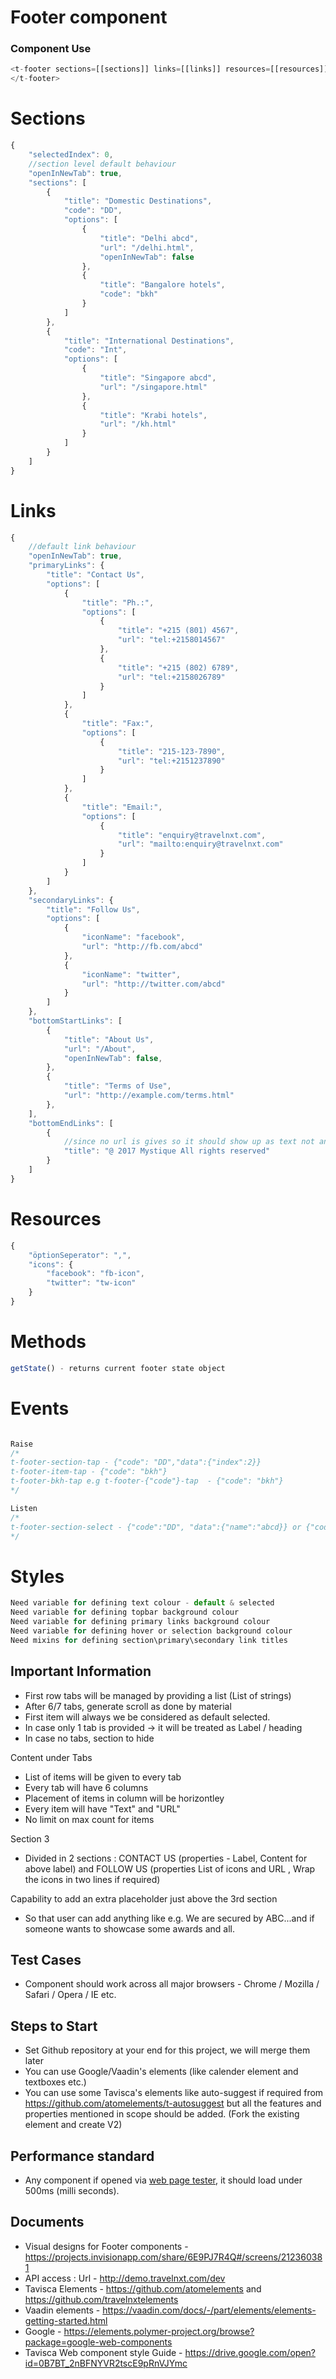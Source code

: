 # Footer component

### Component Use

```javascript
<t-footer sections=[[sections]] links=[[links]] resources=[[resources]]>
</t-footer>

```
# Sections
```javascript
{
    "selectedIndex": 0,
    //section level default behaviour
    "openInNewTab": true,
    "sections": [
        {
            "title": "Domestic Destinations",
            "code": "DD",
            "options": [
                {
                    "title": "Delhi abcd",
                    "url": "/delhi.html",
                    "openInNewTab": false
                },
                {
                    "title": "Bangalore hotels",
                    "code": "bkh"
                }
            ]
        },
        {
            "title": "International Destinations",
            "code": "Int",
            "options": [
                {
                    "title": "Singapore abcd",
                    "url": "/singapore.html"
                },
                {
                    "title": "Krabi hotels",
                    "url": "/kh.html"
                }
            ]
        }
    ]
}
```

# Links
```javascript
{
    //default link behaviour
    "openInNewTab": true,
    "primaryLinks": {
        "title": "Contact Us",
        "options": [
            {
                "title": "Ph.:",
                "options": [
                    {
                        "title": "+215 (801) 4567",
                        "url": "tel:+2158014567"
                    },
                    {
                        "title": "+215 (802) 6789",
                        "url": "tel:+2158026789"
                    }
                ]
            },
            {
                "title": "Fax:",
                "options": [
                    {
                        "title": "215-123-7890",
                        "url": "tel:+2151237890"
                    }
                ]
            },
            {
                "title": "Email:",
                "options": [
                    {
                        "title": "enquiry@travelnxt.com",
                        "url": "mailto:enquiry@travelnxt.com"
                    }
                ]
            }
        ]
    },
    "secondaryLinks": {
        "title": "Follow Us",
        "options": [
            {
                "iconName": "facebook",
                "url": "http://fb.com/abcd"
            },
            {
                "iconName": "twitter",
                "url": "http://twitter.com/abcd"
            }
        ]
    },
    "bottomStartLinks": [
        {
            "title": "About Us",
            "url": "/About",
            "openInNewTab": false,
        },
        {
            "title": "Terms of Use",
            "url": "http://example.com/terms.html"
        },
    ],
    "bottomEndLinks": [
        {
            //since no url is gives so it should show up as text not an anchor
            "title": "@ 2017 Mystique All rights reserved"
        }
    ]
}
```

# Resources
```javascript
{
    "öptionSeperator": ",",
    "icons": {
        "facebook": "fb-icon",
        "twitter": "tw-icon"
    }
}
```

# Methods
```javascript
getState() - returns current footer state object
```

# Events
```javascript

Raise
/*
t-footer-section-tap - {"code": "DD","data":{"index":2}}
t-footer-item-tap - {"code": "bkh"}
t-footer-bkh-tap e.g t-footer-{"code"}-tap  - {"code": "bkh"}
*/

Listen
/*
t-footer-section-select - {"code":"DD", "data":{"name":"abcd}} or {"code":"", "data":{"index":2}}
*/

```


# Styles
```javascript
Need variable for defining text colour - default & selected
Need variable for defining topbar background colour
Need variable for defining primary links background colour
Need variable for defining hover or selection background colour
Need mixins for defining section\primary\secondary link titles

```

## Important Information

- First row tabs will be managed by providing a list (List of strings)
- After 6/7 tabs, generate scroll as done by material
- First item will always we be considered as default selected.
- In case only 1 tab is provided -> it will be treated as Label / heading
- In case no tabs, section to hide

Content under Tabs
- List of items will be given to every tab
- Every tab will have 6 columns
- Placement of items in column will be horizontley
- Every item will have "Text" and "URL"
- No limit on max count for items

Section 3
- Divided in 2 sections : CONTACT US (properties - Label, Content for above label) and FOLLOW US (properties List of icons and URL , Wrap the icons in two lines if required)

Capability to add an extra placeholder just above the 3rd section
- So that user can add anything like e.g. We are secured by ABC...and if someone wants to showcase some awards and all.



## Test Cases
- Component should work across all major browsers - Chrome / Mozilla / Safari / Opera / IE etc.

## Steps to Start
- Set Github repository at your end for this project, we will merge them later
- You can use Google/Vaadin's elements (like calender element and textboxes etc.)
- You can use some Tavisca's elements like auto-suggest if required from https://github.com/atomelements/t-autosuggest but all the features and properties mentioned in scope should be added. (Fork the existing element and create V2)

## Performance standard
- Any component if opened via [web page tester](https://www.webpagetest.org/), it should load under 500ms (milli seconds).

## Documents
- Visual designs for Footer components - https://projects.invisionapp.com/share/6E9PJ7R4Q#/screens/212360381
- API access : Url - http://demo.travelnxt.com/dev
- Tavisca Elements - https://github.com/atomelements and https://github.com/travelnxtelements
- Vaadin elements - https://vaadin.com/docs/-/part/elements/elements-getting-started.html
- Google - https://elements.polymer-project.org/browse?package=google-web-components
- Tavisca Web component style Guide - https://drive.google.com/open?id=0B7BT_2nBFNYVR2tscE9pRnVJYmc
